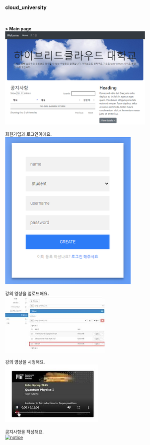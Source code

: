 ### **cloud_university**
<br><br>
**> Main page<br>**
<img src="./SchoolWebsite/static/img/main.png" width="450px" height="300px"></img><br><br>
회원가입과 로그인이에요.<br>
[![sign](./SchoolWebsite/static/img/sign_up.PNG)](https://youtu.be/87xEKnryBCw)
<br><br>
강의 영상을 업로드해요.<br>
[![upload_video](./SchoolWebsite/static/img/upload_video.jpg)](https://youtu.be/bdRQBZx2Pig)
<br><br>
강의 영상을 시청해요.<br>
[![show_video](./SchoolWebsite/static/img/show_video.PNG)](https://youtu.be/DcAHcJwkCEo)
<br><br>
공지사항을 작성해요.<br>
[![notice](./100x20/./SchoolWebsite/static/img/notice.PNG)](https://youtu.be/gV-IT__gimw)
<br><br>